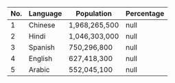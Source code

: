 | No. | Language | Population | Percentage |
| --- | --- | --- | --- |
| 1| Chinese | 1,968,265,500 | null | |
| 2| Hindi | 1,046,303,000 | null | |
| 3| Spanish | 750,296,800 | null | |
| 4| English | 627,418,300 | null | |
| 5| Arabic | 552,045,100 | null | |
